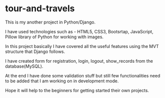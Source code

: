 # tour-and-travels

This is my another project in Python/Django. 

I have used technologies such as -  HTML5, CSS3, Bootsrtap, JavaScript, Pillow library of Python for working with images.

In this project basically I have covered all the useful features using the MVT structure that Django follows.

I have created form for registration, login, logout, show_records from the database(MySQL).

At the end I have done some validation stuff but still few functionalities need to be added that I am working on in development mode.

Hope it will help to the beginners for getting started their own projects.
